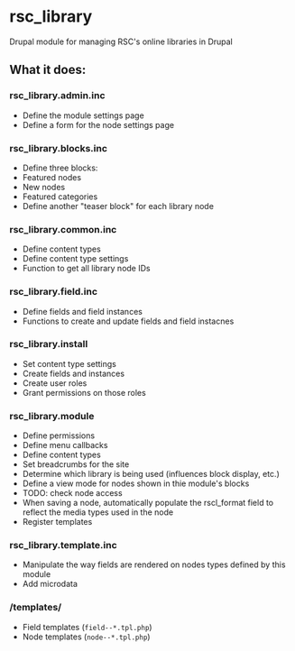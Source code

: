 # rsc_library
Drupal module for managing RSC's online libraries in Drupal

## What it does:

### rsc_library.admin.inc

- Define the module settings page
- Define a form for the node settings page

### rsc_library.blocks.inc

- Define three blocks:
 - Featured nodes
 - New nodes
 - Featured categories
- Define another "teaser block" for each library node

### rsc_library.common.inc

- Define content types
- Define content type settings
- Function to get all library node IDs

### rsc_library.field.inc

- Define fields and field instances
- Functions to create and update fields and field instacnes

### rsc_library.install

- Set content type settings
- Create fields and instances
- Create user roles
- Grant permissions on those roles

### rsc_library.module

- Define permissions
- Define menu callbacks
- Define content types
- Set breadcrumbs for the site
- Determine which library is being used (influences block display, etc.)
- Define a view mode for nodes shown in thie module's blocks
- TODO: check node access
- When saving a node, automatically populate the rscl_format field to reflect the media types used in the node
- Register templates

### rsc_library.template.inc

- Manipulate the way fields are rendered on nodes types defined by this module
- Add microdata

### /templates/

- Field templates (`field--*.tpl.php`)
- Node templates (`node--*.tpl.php`)
